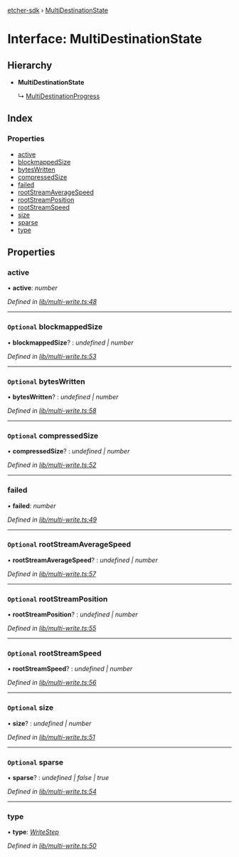 [etcher-sdk](../README.md) › [MultiDestinationState](multidestinationstate.md)

# Interface: MultiDestinationState

## Hierarchy

* **MultiDestinationState**

  ↳ [MultiDestinationProgress](multidestinationprogress.md)

## Index

### Properties

* [active](multidestinationstate.md#active)
* [blockmappedSize](multidestinationstate.md#optional-blockmappedsize)
* [bytesWritten](multidestinationstate.md#optional-byteswritten)
* [compressedSize](multidestinationstate.md#optional-compressedsize)
* [failed](multidestinationstate.md#failed)
* [rootStreamAverageSpeed](multidestinationstate.md#optional-rootstreamaveragespeed)
* [rootStreamPosition](multidestinationstate.md#optional-rootstreamposition)
* [rootStreamSpeed](multidestinationstate.md#optional-rootstreamspeed)
* [size](multidestinationstate.md#optional-size)
* [sparse](multidestinationstate.md#optional-sparse)
* [type](multidestinationstate.md#type)

## Properties

###  active

• **active**: *number*

*Defined in [lib/multi-write.ts:48](https://github.com/balena-io-modules/etcher-sdk/blob/d8a6f65/lib/multi-write.ts#L48)*

___

### `Optional` blockmappedSize

• **blockmappedSize**? : *undefined | number*

*Defined in [lib/multi-write.ts:53](https://github.com/balena-io-modules/etcher-sdk/blob/d8a6f65/lib/multi-write.ts#L53)*

___

### `Optional` bytesWritten

• **bytesWritten**? : *undefined | number*

*Defined in [lib/multi-write.ts:58](https://github.com/balena-io-modules/etcher-sdk/blob/d8a6f65/lib/multi-write.ts#L58)*

___

### `Optional` compressedSize

• **compressedSize**? : *undefined | number*

*Defined in [lib/multi-write.ts:52](https://github.com/balena-io-modules/etcher-sdk/blob/d8a6f65/lib/multi-write.ts#L52)*

___

###  failed

• **failed**: *number*

*Defined in [lib/multi-write.ts:49](https://github.com/balena-io-modules/etcher-sdk/blob/d8a6f65/lib/multi-write.ts#L49)*

___

### `Optional` rootStreamAverageSpeed

• **rootStreamAverageSpeed**? : *undefined | number*

*Defined in [lib/multi-write.ts:57](https://github.com/balena-io-modules/etcher-sdk/blob/d8a6f65/lib/multi-write.ts#L57)*

___

### `Optional` rootStreamPosition

• **rootStreamPosition**? : *undefined | number*

*Defined in [lib/multi-write.ts:55](https://github.com/balena-io-modules/etcher-sdk/blob/d8a6f65/lib/multi-write.ts#L55)*

___

### `Optional` rootStreamSpeed

• **rootStreamSpeed**? : *undefined | number*

*Defined in [lib/multi-write.ts:56](https://github.com/balena-io-modules/etcher-sdk/blob/d8a6f65/lib/multi-write.ts#L56)*

___

### `Optional` size

• **size**? : *undefined | number*

*Defined in [lib/multi-write.ts:51](https://github.com/balena-io-modules/etcher-sdk/blob/d8a6f65/lib/multi-write.ts#L51)*

___

### `Optional` sparse

• **sparse**? : *undefined | false | true*

*Defined in [lib/multi-write.ts:54](https://github.com/balena-io-modules/etcher-sdk/blob/d8a6f65/lib/multi-write.ts#L54)*

___

###  type

• **type**: *[WriteStep](../README.md#writestep)*

*Defined in [lib/multi-write.ts:50](https://github.com/balena-io-modules/etcher-sdk/blob/d8a6f65/lib/multi-write.ts#L50)*

